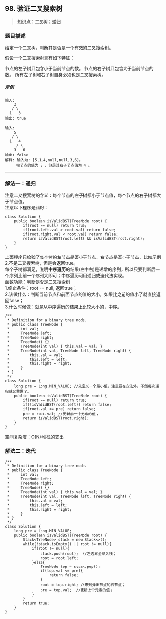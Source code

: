 ## 98. 验证二叉搜索树
> **知识点：二叉树；递归**
### 题目描述

给定一个二叉树，判断其是否是一个有效的二叉搜索树。

假设一个二叉搜索树具有如下特征：

节点的左子树只包含小于当前节点的数。
节点的右子树只包含大于当前节点的数。
所有左子树和右子树自身必须也是二叉搜索树。

##### 示例

```
输入:
    2
   / \
  1   3
输出: true

输入:
    5
   / \
  1   4
     / \
    3   6
输出: false
解释: 输入为: [5,1,4,null,null,3,6]。
     根节点的值为 5 ，但是其右子节点值为 4 。
```
---
### 解法一：递归
注意二叉搜索树的含义：每个节点的左子树都小于节点值，每个节点的右子树都大于节点值。   
注意以下程序是错的：
```
class Solution {
    public boolean isValidBST(TreeNode root) {
        if(root == null) return true;
        if(root.left.val > root.val) return false;
        if(root.right.val < root.val) return false;
        return isValidBST(root.left) && isValidBST(root.right);
    }
}
```
上面程序只检验了每个树的左节点是否小于节点，右节点是否小于节点，比如示例2.不是二叉搜索树，但是会返回true。  
每个子树都满足，说明**中序遍历**的结果(左中右)是递增的序列，所以只要判断后一个序列比前一个序列大即可；中序遍历可用递归或迭代法实现。  
函数功能：判断是否是二叉搜索树  
1.终止条件：root == null, 返回true；  
2.该做什么：判断当前节点和前面节点的值的大小，如果比之前的值小了就直接返回false；  
3.什么时候做：就是从中序遍历的结果上比较大小的，中序。
```
/**
 * Definition for a binary tree node.
 * public class TreeNode {
 *     int val;
 *     TreeNode left;
 *     TreeNode right;
 *     TreeNode() {}
 *     TreeNode(int val) { this.val = val; }
 *     TreeNode(int val, TreeNode left, TreeNode right) {
 *         this.val = val;
 *         this.left = left;
 *         this.right = right;
 *     }
 * }
 */
class Solution {
    long pre = Long.MIN_VALUE; //先定义一个最小值，注意要在方法外，不然每次递归就又重置了。
    public boolean isValidBST(TreeNode root) {
        if(root == null) return true;
        if(!isValidBST(root.left)) return false;
        if(root.val <= pre) return false;
        pre = root.val; //更新前一个元素的值；
        return isValidBST(root.right);
    }
}
```
空间复杂度：O(N):堆栈的支出
### 解法二：迭代

```
/**
 * Definition for a binary tree node.
 * public class TreeNode {
 *     int val;
 *     TreeNode left;
 *     TreeNode right;
 *     TreeNode() {}
 *     TreeNode(int val) { this.val = val; }
 *     TreeNode(int val, TreeNode left, TreeNode right) {
 *         this.val = val;
 *         this.left = left;
 *         this.right = right;
 *     }
 * }
 */
class Solution {
    long pre = Long.MIN_VALUE;
    public boolean isValidBST(TreeNode root) {
        Stack<TreeNode> stack = new Stack<>();
        while(!stack.isEmpty() || root != null){
            if(root != null){
                stack.push(root);  //左边界全部入栈；
                root = root.left;  
            }else{
                TreeNode top = stack.pop();
                if(top.val <= pre){
                    return false;
                }
                root = top.right; //来到弹出节点的右节点；
                pre = top.val;  //更新上个元素的值；       
            }
        }
        return true;
    }
}
```
